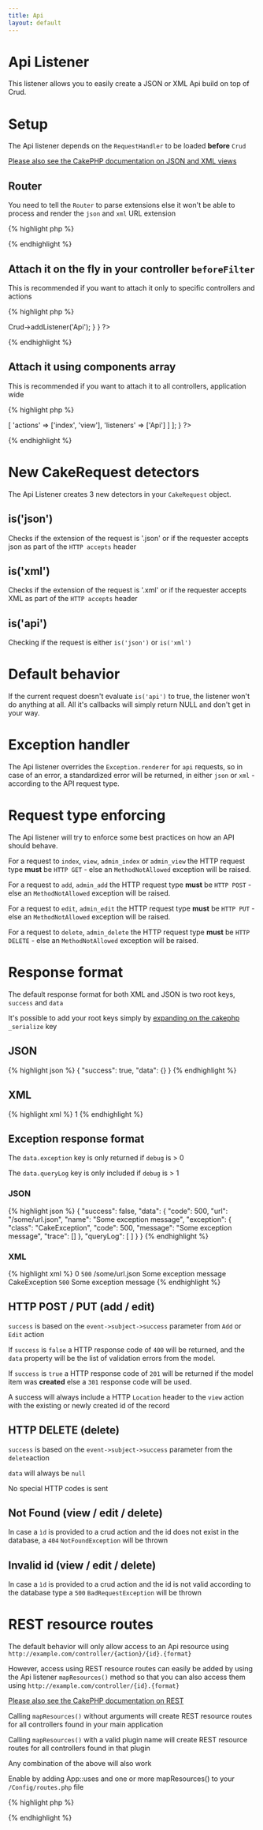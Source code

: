 ```yaml
---
title: Api
layout: default
---
```


# Api Listener

This listener allows you to easily create a JSON or XML Api build on top of Crud.

# Setup

The Api listener depends on the `RequestHandler` to be loaded __before__ `Crud`

[Please also see the CakePHP documentation on JSON and XML views](http://book.cakephp.org/2.0/en/views/json-and-xml-views.html#enabling-data-views-in-your-application)

## Router

You need to tell the `Router` to parse extensions else it won't be able to process and render the
`json` and `xml` URL extension

{% highlight php %}
<?php
// app/Config/routes.php
Router::setExtensions(array('json', 'xml'));
Router::parseExtensions();
?>
{% endhighlight %}

## Attach it on the fly in your controller `beforeFilter`

This is recommended if you want to attach it only to specific controllers and actions

{% highlight php %}
<?php
class SamplesController extends AppController {

  public function beforeFilter() {
    parent::beforeFilter();
    $this->Crud->addListener('Api');
  }

}
?>
{% endhighlight %}

## Attach it using components array

This is recommended if you want to attach it to all controllers, application wide

{% highlight php %}
<?php
class SamplesController extends AppController {

  public $components = [
    'RequestHandler',
    'Crud.Crud' => [
      'actions' => ['index', 'view'],
      'listeners' => ['Api']
    ]
  ];

}
?>
{% endhighlight %}

# New CakeRequest detectors

The Api Listener creates 3 new detectors in your `CakeRequest` object.

## is('json')

Checks if the extension of the request is '.json' or if the requester accepts json as part of the
`HTTP accepts` header

## is('xml')

Checks if the extension of the request is '.xml' or if the requester accepts XML as part of the
`HTTP accepts` header

## is('api')

Checking if the request is either `is('json')` or `is('xml')`

# Default behavior

If the current request doesn't evaluate `is('api')` to true, the listener won't do anything at all.
All it's callbacks will simply return NULL and don't get in your way.

# Exception handler

The Api listener overrides the `Exception.renderer` for `api` requests, so in case of an error, a
standardized error will be returned, in either `json` or `xml` - according to the API request type.

# Request type enforcing

The Api listener will try to enforce some best practices on how an API should behave.

For a request to `index`, `view`, `admin_index` or `admin_view` the HTTP request type __must__ be
`HTTP GET` - else an `MethodNotAllowed` exception will be raised.

For a request to `add`, `admin_add` the HTTP request type __must__ be `HTTP POST` - else an
`MethodNotAllowed` exception will be raised.

For a request to `edit`, `admin_edit` the HTTP request type __must__ be `HTTP PUT` - else an
`MethodNotAllowed` exception will be raised.

For a request to `delete`, `admin_delete` the HTTP request type __must__ be `HTTP DELETE` - else an
`MethodNotAllowed` exception will be raised.

# Response format

The default response format for both XML and JSON is two root keys, `success` and `data`

It's possible to add your root keys simply by [expanding on the cakephp](http://book.cakephp.org/2.0/en/views/json-and-xml-views.html#enabling-data-views-in-your-application)
`_serialize` key

## JSON

{% highlight json %}
{
  "success": true,
  "data": {}
}
{% endhighlight %}

## XML

{% highlight xml %}
<response>
  <success>1</success>
  <data></data>
</response>
{% endhighlight %}

## Exception response format

The `data.exception` key is only returned if `debug` is > 0

The `data.queryLog` key is only included if `debug` is > 1

### JSON

{% highlight json %}
{
  "success": false,
  "data": {
    "code": 500,
    "url": "/some/url.json",
    "name": "Some exception message",
    "exception": {
      "class": "CakeException",
      "code": 500,
      "message": "Some exception message",
      "trace": []
    },
    "queryLog": [ ]
  }
}
{% endhighlight %}

### XML

{% highlight xml %}
<response>
  <success>0</success>
  <data>
    <code>500</code>
    <url>/some/url.json</url>
    <name>Some exception message</name>
    <exception>
      <class>CakeException</class>
      <code>500</code>
      <message>Some exception message</message>
      <trace></trace>
      <trace></trace>
    </exception>
    <queryLog/>
  </data>
</response>
{% endhighlight %}

## HTTP POST / PUT (add / edit)

`success` is based on the `event->subject->success` parameter from `Add` or `Edit` action

If `success` is `false` a HTTP response code of `400` will be returned, and the `data` property will
be the list of validation errors from the model.

If `success` is `true` a HTTP response code of `201` will be returned if the model item was
__created__ else a `301` response code will be used.

A success will always include a HTTP `Location` header to the `view` action with the existing or
newly created id of the record

## HTTP DELETE (delete)

`success` is based on the `event->subject->success` parameter from the `delete`action

`data` will always be `null`

No special HTTP codes is sent

## Not Found (view / edit / delete)

In case a `ìd` is provided to a crud action and the id does not exist in the database, a `404`
`NotFoundException` will be thrown

## Invalid id (view / edit / delete)

In case a `ìd` is provided to a crud action and the id is not valid according to the database type
a `500` `BadRequestException` will be thrown

# REST resource routes

The default behavior will only allow access to an Api resource using `http://example.com/controller/{action}/{id}.{format}`

However, access using REST resource routes can easily be added by using the Api listener `mapResources()` method
so that you can also access them using `http://example.com/controller/{id}.{format}`

[Please also see the CakePHP documentation on REST](http://book.cakephp.org/2.0/en/development/rest.html)

Calling `mapResources()` without arguments will create REST resource routes for all controllers found in your main application

Calling `mapResources()` with a valid plugin name will create REST resource routes for all controllers found in that plugin

Any combination of the above will also work

Enable by adding App::uses and one or more mapResources() to your `/Config/routes.php` file

{% highlight php %}
<?php
App::uses('ApiListener', 'Crud.Controller/Crud/Listener');

ApiListener::mapResources();
ApiListener::mapResources('DebugKit');
Router::setExtensions(array('json', 'xml'));
Router::parseExtensions();
?>
{% endhighlight %}
